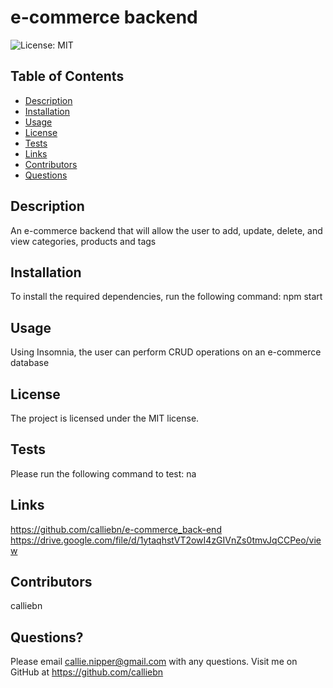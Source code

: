 # e-commerce backend

![License: MIT](https://img.shields.io/badge/License-MIT-yellow.svg)

## Table of Contents

- [Description](#description)
- [Installation](#installation)
- [Usage](#usage)
- [License](#license)
- [Tests](#tests)
- [Links](#links)
- [Contributors](#contributors)
- [Questions](#questions)

## Description

An e-commerce backend that will allow the user to add, update, delete, and view categories, products and tags

## Installation

To install the required dependencies, run the following command:
npm start

## Usage

Using Insomnia, the user can perform CRUD operations on an e-commerce database

## License

The project is licensed under the MIT license.

## Tests

Please run the following command to test:
na

## Links

https://github.com/calliebn/e-commerce_back-end
https://drive.google.com/file/d/1ytaqhstVT2owI4zGIVnZs0tmvJqCCPeo/view

## Contributors

calliebn

## Questions?

Please email callie.nipper@gmail.com with any questions.
Visit me on GitHub at https://github.com/calliebn
